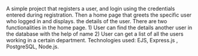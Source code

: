 A simple project that registers a user, and login using the credentials entered during registration. Then a home page that greets the specific user who logged in and displays. the details of the user.
There are two functionalities in the home page. 1) User can find the details another user in the database with the help of name 2) User can get a list of all the users working in a certain department.
Technologies used: EJS, Express.js , PostgreSQL, Node.js.
